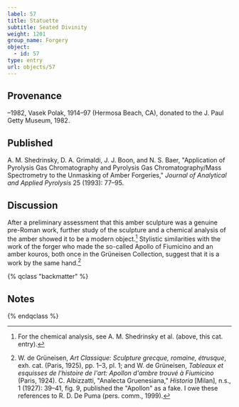 ```yaml
---
label: 57
title: Statuette
subtitle: Seated Divinity
weight: 1201
group_name: Forgery
object:
  - id: 57
type: entry
url: objects/57
---
```


## Provenance

–1982, Vasek Polak, 1914–97 (Hermosa Beach, CA), donated to the J. Paul Getty Museum, 1982.

## Published

A. M. Shedrinsky, D. A. Grimaldi, J. J. Boon, and N. S. Baer, "Application of Pyrolysis Gas Chromatography and Pyrolysis Gas Chromatography/Mass Spectrometry to the Unmasking of Amber Forgeries," *Journal of Analytical and Applied Pyrolysis* 25 (1993): 77–95.

## Discussion

After a preliminary assessment that this amber sculpture was a genuine pre-Roman work, further study of the sculpture and a chemical analysis of the amber showed it to be a modern object.[^1] Stylistic similarities with the work of the forger who made the so-called Apollo of Fiumicino and an amber kouros, both once in the Grüneisen Collection, suggest that it is a work by the same hand.[^2]

{% qclass "backmatter" %}
## Notes
{% endqclass %}

[^1]: For the chemical analysis, see A. M. Shedrinsky et al. (above, this cat. entry).

[^2]: W. de Grüneisen, *Art Classique: Sculpture grecque, romaine, étrusque*, exh. cat. (Paris, 1925), pp. 1–3, pl. 1; and W. de Grüneisen, *Tableaux et esquisses de l'histoire de l'art: Apollon d'ambre trouvé à Fiumicino* (Paris, 1924). C. Albizzatti, "Analecta Gruenesiana," *Historia* [Milan], n.s., 1 (1927): 39–41, fig. 9, published the "Apollon" as a fake. I owe these references to R. D. De Puma (pers. comm., 1999).

